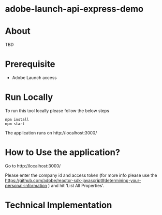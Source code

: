 # adobe-launch-api-express-demo

# About
TBD

# Prerequisite
* Adobe Launch access


# Run Locally
To run this tool locally please follow the below steps

```
npm install
npm start
```
The application runs on http://localhost:3000/

# How to Use the application?
Go to http://localhost:3000/

Please enter the company id and access token (for more info please use the https://github.com/adobe/reactor-sdk-javascript#determining-your-personal-information ) and hit 'List All Properties'. 


# Technical Implementation
